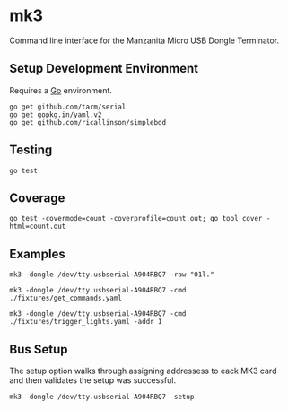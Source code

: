 # mk3
Command line interface for the Manzanita Micro USB Dongle Terminator.

## Setup Development Environment

Requires a [Go](https://golang.org/dl/) environment.

    go get github.com/tarm/serial
    go get gopkg.in/yaml.v2
    go get github.com/ricallinson/simplebdd

## Testing

	go test

## Coverage

	go test -covermode=count -coverprofile=count.out; go tool cover -html=count.out

## Examples

	mk3 -dongle /dev/tty.usbserial-A904RBQ7 -raw "01l."

	mk3 -dongle /dev/tty.usbserial-A904RBQ7 -cmd ./fixtures/get_commands.yaml

	mk3 -dongle /dev/tty.usbserial-A904RBQ7 -cmd ./fixtures/trigger_lights.yaml -addr 1

## Bus Setup

The setup option walks through assigning addressess to eack MK3 card and then validates the setup was successful.

	mk3 -dongle /dev/tty.usbserial-A904RBQ7 -setup

